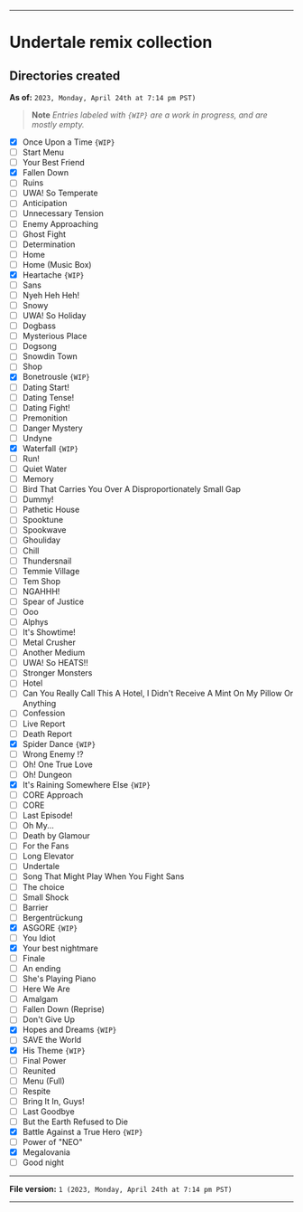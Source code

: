 
***

# Undertale remix collection

## Directories created

**As of:** `2023, Monday, April 24th at 7:14 pm PST)`

> **Note** _Entries labeled with `{WIP}` are a work in progress, and are mostly empty._

- [x] Once Upon a Time `{WIP}`
- [ ] Start Menu
- [ ] Your Best Friend
- [x] Fallen Down
- [ ] Ruins
- [ ] UWA! So Temperate
- [ ] Anticipation
- [ ] Unnecessary Tension
- [ ] Enemy Approaching
- [ ] Ghost Fight
- [ ] Determination
- [ ] Home
- [ ] Home (Music Box)
- [x] Heartache `{WIP}`
- [ ] Sans
- [ ] Nyeh Heh Heh!
- [ ] Snowy
- [ ] UWA! So Holiday
- [ ] Dogbass
- [ ] Mysterious Place
- [ ] Dogsong
- [ ] Snowdin Town
- [ ] Shop
- [x] Bonetrousle `{WIP}`
- [ ] Dating Start!
- [ ] Dating Tense!
- [ ] Dating Fight!
- [ ] Premonition
- [ ] Danger Mystery
- [ ] Undyne
- [x] Waterfall `{WIP}`
- [ ] Run!
- [ ] Quiet Water
- [ ] Memory
- [ ] Bird That Carries You Over A Disproportionately Small Gap
- [ ] Dummy!
- [ ] Pathetic House
- [ ] Spooktune
- [ ] Spookwave
- [ ] Ghouliday
- [ ] Chill
- [ ] Thundersnail
- [ ] Temmie Village
- [ ] Tem Shop
- [ ] NGAHHH!
- [ ] Spear of Justice
- [ ] Ooo
- [ ] Alphys
- [ ] It's Showtime!
- [ ] Metal Crusher
- [ ] Another Medium
- [ ] UWA! So HEATS!!
- [ ] Stronger Monsters
- [ ] Hotel
- [ ] Can You Really Call This A Hotel, I Didn't Receive A Mint On My Pillow Or Anything
- [ ] Confession
- [ ] Live Report
- [ ] Death Report
- [x] Spider Dance `{WIP}`
- [ ] Wrong Enemy !?
- [ ] Oh! One True Love
- [ ] Oh! Dungeon
- [x] It's Raining Somewhere Else `{WIP}`
- [ ] CORE Approach
- [ ] CORE
- [ ] Last Episode!
- [ ] Oh My...
- [ ] Death by Glamour
- [ ] For the Fans
- [ ] Long Elevator
- [ ] Undertale
- [ ] Song That Might Play When You Fight Sans
- [ ] The choice
- [ ] Small Shock
- [ ] Barrier
- [ ] Bergentrückung
- [x] ASGORE `{WIP}`
- [ ] You Idiot
- [x] Your best nightmare
- [ ] Finale
- [ ] An ending
- [ ] She's Playing Piano
- [ ] Here We Are
- [ ] Amalgam
- [ ] Fallen Down (Reprise)
- [ ] Don't Give Up
- [x] Hopes and Dreams `{WIP}`
- [ ] SAVE the World
- [x] His Theme `{WIP}`
- [ ] Final Power
- [ ] Reunited
- [ ] Menu (Full)
- [ ] Respite
- [ ] Bring It In, Guys!
- [ ] Last Goodbye
- [ ] But the Earth Refused to Die
- [x] Battle Against a True Hero `{WIP}`
- [ ] Power of "NEO"
- [x] Megalovania
- [ ] Good night

***

**File version:** `1 (2023, Monday, April 24th at 7:14 pm PST)`

***

